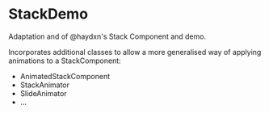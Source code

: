 # StackDemo
Adaptation and of @haydxn's Stack Component and demo. 

Incorporates additional classes to allow a more generalised way of applying animations to a StackComponent:

* AnimatedStackComponent
* StackAnimator
* SlideAnimator
* ... 
